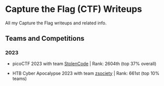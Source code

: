 # Capture the Flag (CTF) Writeups
All my Capture the Flag writeups and related info.

## Teams and Competitions
### 2023
- picoCTF 2023 with team [StolenCode](https://play.picoctf.org/teams/7771) | Rank: 2604th (top 37% overall)

- HTB Cyber Apocalypse 2023 with team [zsociety](https://ctf.hackthebox.com/team/overview/45478) | Rank: 661st (top 10% teams)

